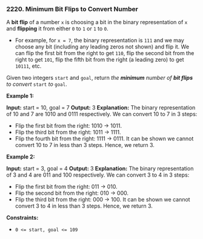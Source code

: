 ### 2220\. Minimum Bit Flips to Convert Number

A **bit flip** of a number `x` is choosing a bit in the binary representation of `x` and **flipping** it from either `0` to `1` or `1` to `0`.

*   For example, for `x = 7`, the binary representation is `111` and we may choose any bit (including any leading zeros not shown) and flip it. We can flip the first bit from the right to get `110`, flip the second bit from the right to get `101`, flip the fifth bit from the right (a leading zero) to get `10111`, etc.

Given two integers `start` and `goal`, return _the **minimum** number of **bit flips** to convert_ `start` _to_ `goal`.

**Example 1:**

**Input:** start = 10, goal = 7
**Output:** 3
**Explanation:** The binary representation of 10 and 7 are 1010 and 0111 respectively. We can convert 10 to 7 in 3 steps:
- Flip the first bit from the right: 1010 -> 1011.
- Flip the third bit from the right: 1011 -> 1111.
- Flip the fourth bit from the right: 1111 -> 0111.
It can be shown we cannot convert 10 to 7 in less than 3 steps. Hence, we return 3.

**Example 2:**

**Input:** start = 3, goal = 4
**Output:** 3
**Explanation:** The binary representation of 3 and 4 are 011 and 100 respectively. We can convert 3 to 4 in 3 steps:
- Flip the first bit from the right: 011 -> 010.
- Flip the second bit from the right: 010 -> 000.
- Flip the third bit from the right: 000 -> 100.
It can be shown we cannot convert 3 to 4 in less than 3 steps. Hence, we return 3.

**Constraints:**

*   `0 <= start, goal <= 109`
